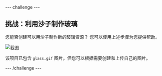\--- challenge \---

## 挑战：利用沙子制作玻璃

您能否创建可以用沙子制作新的玻璃资源？ 您可以使用上述步骤为您提供帮助。

![截图](images/craft-glass.png)

该项目已包含 `glass.gif` 图片，但您可以根据需要创建和上传自己的图片。

\--- /challenge \---